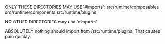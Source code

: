 ONLY THESE DIRECTORIES MAY USE '#imports':
    src/runtime/composables
    src/runtime/components
    src/runtime/plugins

NO OTHER DIRECTORIES may use '#imports'

ABSOLUTELY nothing should import from /src/runtime/plugins. That causes pain quickly.
